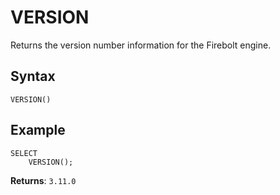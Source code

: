 # [](#version)VERSION

Returns the version number information for the Firebolt engine.

## [](#syntax)Syntax

```
VERSION()
```

## [](#example)Example

```
SELECT
    VERSION();
```

**Returns**: `3.11.0`